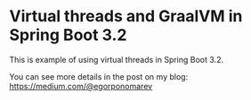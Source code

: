 # Virtual threads and GraalVM in Spring Boot 3.2
This is example of using virtual threads in Spring Boot 3.2.

You can see more details in the post on my blog: https://medium.com/@egorponomarev